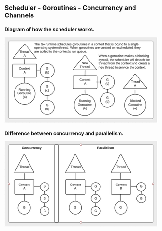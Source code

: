 ## Scheduler - Goroutines - Concurrency and Channels

### Diagram of how the scheduler works.

![Go Training](scheduler.png)

### Difference between concurrency and parallelism.

![Go Training](parallel.png)

